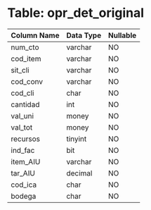 # Table: opr_det_original

| Column Name | Data Type | Nullable |
|-------------|-----------|----------|
| num_cto | varchar | NO |
| cod_item | varchar | NO |
| sit_cli | varchar | NO |
| cod_conv | varchar | NO |
| cod_cli | char | NO |
| cantidad | int | NO |
| val_uni | money | NO |
| val_tot | money | NO |
| recursos | tinyint | NO |
| ind_fac | bit | NO |
| item_AIU | varchar | NO |
| tar_AIU | decimal | NO |
| cod_ica | char | NO |
| bodega | char | NO |
